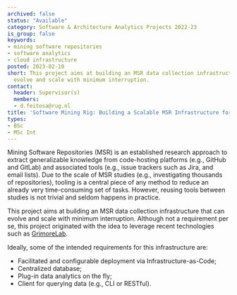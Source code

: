```yaml
---
archived: false
status: "Available"
category: Software & Architecture Analytics Projects 2022-23
is_group: false
keywords:
- mining software repositories
- software analytics
- cloud infrastructure
posted: 2023-02-10
short: This project aims at building an MSR data collection infrastructure that can
  evolve and scale with minimum interruption.
contact:
  header: Supervisor(s)
  members:
  - d.feitosa@rug.nl
title: 'Software Mining Rig: Building a Scalable MSR Infrastructure for Research'
types:
- BSc
- MSc Int
---
```


Mining Software Repositories (MSR) is an established research approach to extract generalizable knowledge from code-hosting platforms (e.g., GitHub and GitLab) and associated tools (e.g., issue trackers such as Jira, and email lists). Due to the scale of MSR studies (e.g., investigating thousands of repositories), tooling is a central piece of any method to reduce an already very time-consuming set of tasks. However, reusing tools between studies is not trivial and seldom happens in practice.

This project aims at building an MSR data collection infrastructure that can evolve and scale with minimum interruption. Although not a requirement per se, this project originated with the idea to leverage recent technologies such as [GrimoreLab](https://github.com/chaoss/grimoirelab).

Ideally, some of the intended requirements for this infrastructure are:

- Facilitated and configurable deployment via Infrastructure-as-Code;
- Centralized database;
- Plug-in data analytics on the fly;
- Client for querying data (e.g., CLI or RESTful).
